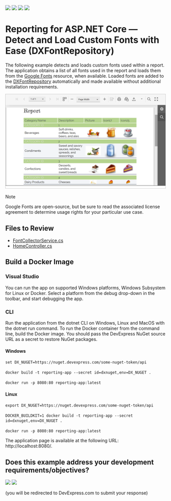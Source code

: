 <!-- default badges list -->
![](https://img.shields.io/endpoint?url=https://codecentral.devexpress.com/api/v1/VersionRange/778752347/24.2.1%2B)
[![](https://img.shields.io/badge/Open_in_DevExpress_Support_Center-FF7200?style=flat-square&logo=DevExpress&logoColor=white)](https://supportcenter.devexpress.com/ticket/details/T1225208)
[![](https://img.shields.io/badge/📖_How_to_use_DevExpress_Examples-e9f6fc?style=flat-square)](https://docs.devexpress.com/GeneralInformation/403183)
[![](https://img.shields.io/badge/💬_Leave_Feedback-feecdd?style=flat-square)](#does-this-example-address-your-development-requirementsobjectives)
<!-- default badges end -->
# Reporting for ASP.NET Core — Detect and Load Custom Fonts with Ease (DXFontRepository)

The following example detects and loads custom fonts used within a report. The application obtains a list of all fonts used in the report and loads them from the [Google Fonts](https://fonts.google.com/) resource, when available. Loaded fonts are added to the [DXFontRepository](https://docs.devexpress.com/CoreLibraries/404255/devexpress-drawing-library/use-font-repository-to-add-custom-fonts) automatically and made available without additional installation requirements.

![image](./media/font-repository-document-viewer.png)

>[!Note]
> Google Fonts are open-source, but be sure to read the associated license agreement to determine usage rights for your particular use case.

## Files to Review

* [FontCollectorService.cs](./CS/Services/FontCollectorService.cs)
* [HomeController.cs](./CS/Controllers/HomeController.cs)

## Build a Docker Image

### Visual Studio

You can run the app on supported Windows platforms, Windows Subsystem for Linux or Docker. Select a platform from the debug drop-down in the toolbar, and start debugging the app.

### CLI

Run the application from the dotnet CLI on Windows, Linux and MacOS with the dotnet run command. To run the Docker container from the command line, build the Docker image. You should pass the DevExpress NuGet source URL as a secret to restore NuGet packages.

#### Windows

```console
set DX_NUGET=https://nuget.devexpress.com/some-nuget-token/api 

docker build -t reporting-app --secret id=dxnuget,env=DX_NUGET .

docker run -p 8080:80 reporting-app:latest
```

#### Linux
 
```console
export DX_NUGET=https://nuget.devexpress.com/some-nuget-token/api 

DOCKER_BUILDKIT=1 docker build -t reporting-app --secret id=dxnuget,env=DX_NUGET . 

docker run -p 8080:80 reporting-app:latest 
```
 

The application page is available at the following URL: http://localhost:8080/.
<!-- feedback -->
## Does this example address your development requirements/objectives?

[<img src="https://www.devexpress.com/support/examples/i/yes-button.svg"/>](https://www.devexpress.com/support/examples/survey.xml?utm_source=github&utm_campaign=reporting-asp-net-core-custom-fonts&~~~was_helpful=yes) [<img src="https://www.devexpress.com/support/examples/i/no-button.svg"/>](https://www.devexpress.com/support/examples/survey.xml?utm_source=github&utm_campaign=reporting-asp-net-core-custom-fonts&~~~was_helpful=no)

(you will be redirected to DevExpress.com to submit your response)
<!-- feedback end -->

